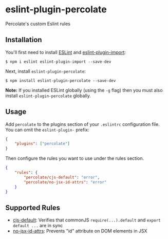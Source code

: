 # eslint-plugin-percolate

Percolate's custom Eslint rules

## Installation

You'll first need to install [ESLint](http://eslint.org) and [eslint-plugin-import](https://www.npmjs.com/package/eslint-plugin-import):

```
$ npm i eslint eslint-plugin-import --save-dev
```

Next, install `eslint-plugin-percolate`:

```
$ npm install eslint-plugin-percolate --save-dev
```

**Note:** If you installed ESLint globally (using the `-g` flag) then you must also install `eslint-plugin-percolate` globally.

## Usage

Add `percolate` to the plugins section of your `.eslintrc` configuration file. You can omit the `eslint-plugin-` prefix:

```json
{
    "plugins": ["percolate"]
}
```

Then configure the rules you want to use under the rules section.

```json
{
    "rules": {
        "percolate/cjs-default": "error",
        "percolate/no-jsx-id-attrs": "error"
    }
}
```

## Supported Rules

-   [cjs-default](docs/rules/cjs-default.md): Verifies that commonJS `require(...).default` and `export default ...` are in sync
-   [no-jsx-id-attrs](docs/rules/no-jsx-id-attrs.md): Prevents "id" attribute on DOM elements in JSX
